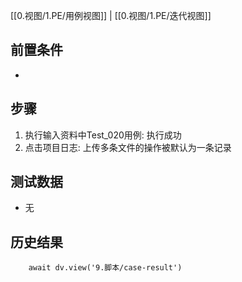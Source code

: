 [[0.视图/1.PE/用例视图]] | [[0.视图/1.PE/迭代视图]]

## 前置条件

- 

## 步骤

1. 执行输入资料中Test_020用例: 执行成功
2. 点击项目日志: 上传多条文件的操作被默认为一条记录

## 测试数据

- 无

## 历史结果

```dataviewjs
    await dv.view('9.脚本/case-result')
```
